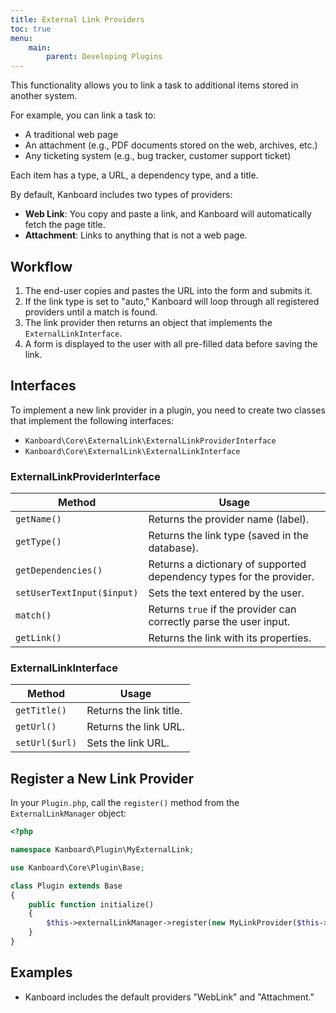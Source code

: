 ```yaml
---
title: External Link Providers
toc: true
menu:
    main:
        parent: Developing Plugins
---
```


This functionality allows you to link a task to additional items stored in another system.

For example, you can link a task to:

- A traditional web page
- An attachment (e.g., PDF documents stored on the web, archives, etc.)
- Any ticketing system (e.g., bug tracker, customer support ticket)

Each item has a type, a URL, a dependency type, and a title.

By default, Kanboard includes two types of providers:

- **Web Link**: You copy and paste a link, and Kanboard will automatically fetch the page title.
- **Attachment**: Links to anything that is not a web page.

## Workflow

1. The end-user copies and pastes the URL into the form and submits it.
2. If the link type is set to "auto," Kanboard will loop through all registered providers until a match is found.
3. The link provider then returns an object that implements the `ExternalLinkInterface`.
4. A form is displayed to the user with all pre-filled data before saving the link.

## Interfaces

To implement a new link provider in a plugin, you need to create two classes that implement the following interfaces:

- `Kanboard\Core\ExternalLink\ExternalLinkProviderInterface`
- `Kanboard\Core\ExternalLink\ExternalLinkInterface`

### ExternalLinkProviderInterface

| Method                      | Usage                                                                 |
|-----------------------------|----------------------------------------------------------------------|
| `getName()`                 | Returns the provider name (label).                                  |
| `getType()`                 | Returns the link type (saved in the database).                      |
| `getDependencies()`         | Returns a dictionary of supported dependency types for the provider.|
| `setUserTextInput($input)`  | Sets the text entered by the user.                                  |
| `match()`                   | Returns `true` if the provider can correctly parse the user input.  |
| `getLink()`                 | Returns the link with its properties.                              |

### ExternalLinkInterface

| Method            | Usage                 |
|-------------------|-----------------------|
| `getTitle()`      | Returns the link title. |
| `getUrl()`        | Returns the link URL.   |
| `setUrl($url)`    | Sets the link URL.      |

## Register a New Link Provider

In your `Plugin.php`, call the `register()` method from the `ExternalLinkManager` object:

```php
<?php

namespace Kanboard\Plugin\MyExternalLink;

use Kanboard\Core\Plugin\Base;

class Plugin extends Base
{
    public function initialize()
    {
        $this->externalLinkManager->register(new MyLinkProvider($this->container));
    }
}
```

## Examples

- Kanboard includes the default providers "WebLink" and "Attachment."
